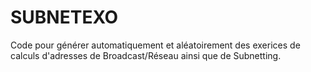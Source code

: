 # SUBNETEXO
Code pour générer automatiquement et aléatoirement des exerices de calculs d'adresses de Broadcast/Réseau ainsi que de Subnetting.
